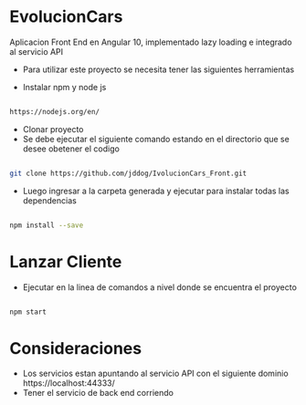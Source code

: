 # EvolucionCars
Aplicacion Front End en Angular 10, implementado lazy loading e integrado al servicio API


- Para utilizar este proyecto se necesita tener las siguientes herramientas


- Instalar npm y node js

```sh

https://nodejs.org/en/

```

- Clonar proyecto
- Se debe ejecutar el siguiente comando estando en el directorio que se desee obetener el codigo
```sh

git clone https://github.com/jddog/IvolucionCars_Front.git

```

- Luego ingresar a la carpeta generada y ejecutar para instalar todas las dependencias

```sh

npm install --save

```


# Lanzar Cliente


- Ejecutar en la linea de comandos a nivel donde se encuentra el proyecto

```sh

npm start

```

# Consideraciones

- Los servicios estan apuntando al servicio API con el siguiente dominio https://localhost:44333/
- Tener el servicio de back end corriendo
